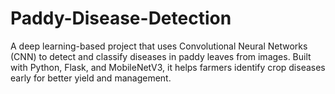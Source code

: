 # Paddy-Disease-Detection
A deep learning-based project that uses Convolutional Neural Networks (CNN) to detect and classify diseases in paddy leaves from images. Built with Python, Flask, and MobileNetV3, it helps farmers identify crop diseases early for better yield and management.

